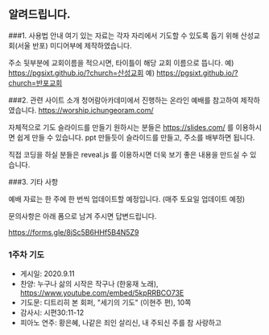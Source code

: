 ## 알려드립니다. 

###1. 사용법 안내
여기 있는 자료는 각자 자리에서 기도할 수 있도록 돕기 위해 산성교회(서울 반포) 미디어부에 제작하였습니다.

주소 뒷부분에 교회이름을 적으시면, 타이틀이 해당 교회 이름으로 뜹니다.
예) https://pgsixt.github.io/?church=산성교회
예) https://pgsixt.github.io/?church=반포교회


###2. 관련 사이트 소개
청어람아카데미에서 진행하는 온라인 예배를 참고하여 제작하였습니다. 
https://worship.ichungeoram.com/

자체적으로 기도 슬라이드를 만들기 원하시는 분들은
https://slides.com/
를 이용하시면 쉽게 만들 수 있습니다. ppt 만들듯이 슬라이드를 만들고, 주소를 배부하면 됩니다.

직접 코딩을 하실 분들은 reveal.js 를 이용하시면 더욱 보기 좋은 내용을 만드실 수 있습니다.

###3. 기타 사항

예배 자료는  한 주에 한 번씩 업데이트할 예정입니다. (매주 토요일 업데이트 예정)

문의사항은 아래 폼으로 남겨 주시면 답변드립니다. 

https://forms.gle/8jSc5B6HHf5B4N5Z9

### 1주차 기도  
- 게시일: 2020.9.11
- 찬양: 누구나 삶의 시작은 작구나 (한웅재 노래), https://www.youtube.com/embed/5kpRRBCO73E
- 기도문: 디트리히 본 회퍼, "세기의 기도" (이현주 편), 10쪽	
- 감사시: 시편30:11-12
- 피아노 연주: 황은혜, 나같은 죄인 살리신, 내 주되신 주를 참 사랑하고


